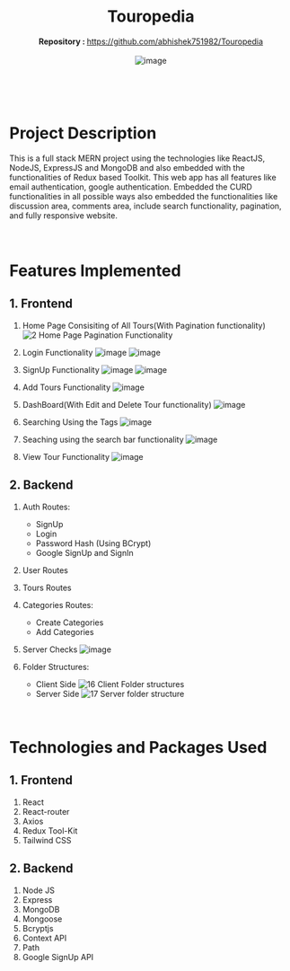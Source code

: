 
<div align="center">

# Touropedia
   <b>Repository : </b> https://github.com/abhishek751982/Touropedia<br><br>
   ![image](https://github.com/abhishek751982/Touropedia/assets/85792918/b70a39ad-ee4a-44d3-8c08-7ffda21f4eaa)
   <br><br><br>
</div>
<br>


# Project Description

This is a full stack MERN project using the technologies like ReactJS, NodeJS, ExpressJS and MongoDB and also embedded with the functionalities of Redux based Toolkit.
This web app has all features like email authentication, google authentication.
Embedded the CURD functionalities in all possible ways also embedded the functionalities like discussion area, comments area,
include search functionality, pagination, and fully responsive website.
<br><br>
<br>

# Features Implemented

## 1. Frontend

1. Home Page Consisiting of All Tours(With Pagination functionality)
![2  Home Page Pagination Functionality](https://user-images.githubusercontent.com/77907942/211848465-0bf91ff9-2160-4370-8c39-117689bef5f9.png)

2. Login Functionality
![image](https://github.com/abhishek751982/Touropedia/assets/85792918/6b687dda-ddd8-4c96-9f22-296dc4955804)
![image](https://github.com/abhishek751982/Touropedia/assets/85792918/e9dcf7fb-09e8-41cc-a0ea-62534caa7258)

5. SignUp Functionality
![image](https://github.com/abhishek751982/Touropedia/assets/85792918/15f10b6e-6e4e-4444-9e3c-867e1e05d057)
![image](https://github.com/abhishek751982/Touropedia/assets/85792918/11b5f16f-8801-4376-b191-3fdba228cc27)

6. Add Tours Functionality
![image](https://github.com/abhishek751982/Touropedia/assets/85792918/f5346413-90f0-4429-9cb5-903e762528fe)

7. DashBoard(With Edit and Delete Tour functionality)
![image](https://github.com/abhishek751982/Touropedia/assets/85792918/cc4828dc-f2c4-4070-96e2-d1c2a8b5a58b)

8. Searching Using the Tags
![image](https://github.com/abhishek751982/Touropedia/assets/85792918/0215e805-6159-429f-8d23-d73fa9f59041)

9. Seaching using the search bar functionality
![image](https://github.com/abhishek751982/Touropedia/assets/85792918/f86c8465-8879-44d4-849e-deeb1cda4f24)

10. View Tour Functionality
![image](https://github.com/abhishek751982/Touropedia/assets/85792918/5f8e6397-405a-4360-b43c-7e405d7865ff)

## 2. Backend

1. Auth Routes:
   - SignUp
   - Login
   - Password Hash (Using BCrypt)
   - Google SignUp and SignIn
   
2. User Routes

3. Tours Routes

3. Categories Routes:
   - Create Categories
   - Add Categories
   
4. Server Checks
![image](https://github.com/abhishek751982/Touropedia/assets/85792918/c6634af1-da51-4a37-b504-b0325a699ad0)

5. Folder Structures:
   - Client Side
![16  Client Folder structures](https://user-images.githubusercontent.com/77907942/211848816-377cf82e-d0b1-4f44-a6ab-8ce6b92773f8.png)
   - Server Side
![17  Server folder structure](https://user-images.githubusercontent.com/77907942/211848824-cc75144e-220f-4f15-a988-4d21d5f532af.png)
<br/>

# Technologies and Packages Used

## 1. Frontend

1. React
2. React-router
3. Axios
4. Redux Tool-Kit
5. Tailwind CSS

## 2. Backend

1. Node JS
2. Express
3. MongoDB
4. Mongoose
5. Bcryptjs
6. Context API
7. Path
8. Google SignUp API
